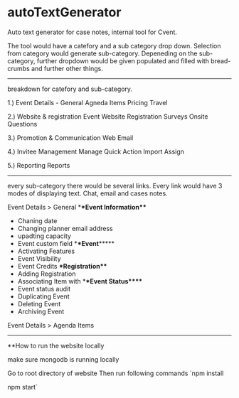 # autoTextGenerator

Auto text generator for case notes, internal tool for Cvent.

The tool would have a catefory and a sub category drop down. Selection from category would generate sub-category.
Depeneding on the sub-category, further dropdown would be given populated and filled with bread-crumbs and further other things.

---

breakdown for catefory and sub-category.

1.) Event Details -
General
Agneda Items
Pricing
Travel

2.) Website & registration
Event Website
Registration
Surveys
Onsite
Questions

3.) Promotion & Communication
Web
Email

4.) Invitee Management
Manage
Quick Action
Import
Assign

5.) Reporting
Reports

---

every sub-category there would be several links. Every link would have 3 modes of displaying text. Chat, email and cases notes.

Event Details > General \***\*Event Information\*\***

* Chaning date
* Changing planner email address
* upadting capacity
* Event custom field \***\*Event**\*\*\*\*\*
* Activating Features
* Event Visibility
* Event Credits
  **\***Registration**\*\***
* Adding Registration
* Associating Item with \***\*Event Status\*\*\*\***
* Event status audit
* Duplicating Event
* Deleting Event
* Archiving Event

Event Details > Agenda Items

---

\*\*How to run the website locally

make sure mongodb is running locally

Go to root directory of website
Then run following commands
`npm install

npm start`
